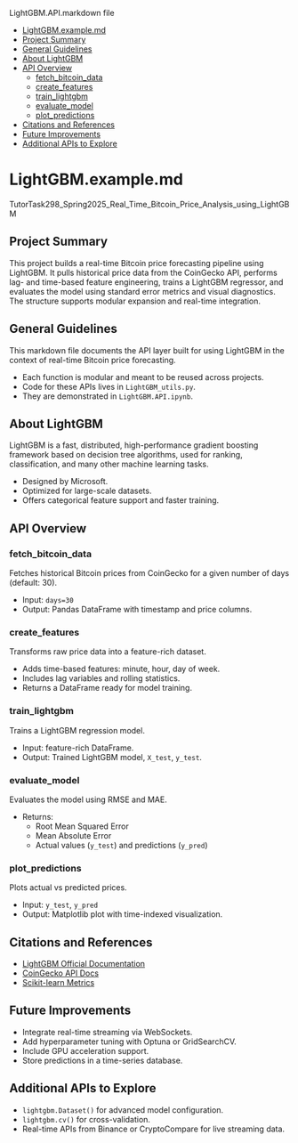 LightGBM.API.markdown file

<!-- toc -->
- [LightGBM.example.md](#lightgbmexamplemd)
- [Project Summary](#project-summary)
- [General Guidelines](#general-guidelines)
- [About LightGBM](#about-lightgbm)
- [API Overview](#api-overview)
  - [fetch_bitcoin_data](#fetch_bitcoin_data)
  - [create_features](#create_features)
  - [train_lightgbm](#train_lightgbm)
  - [evaluate_model](#evaluate_model)
  - [plot_predictions](#plot_predictions)
- [Citations and References](#citations-and-references)
- [Future Improvements](#future-improvements)
- [Additional APIs to Explore](#additional-apis-to-explore)
<!-- tocstop -->


# LightGBM.example.md

TutorTask298_Spring2025_Real_Time_Bitcoin_Price_Analysis_using_LightGBM

## Project Summary

This project builds a real-time Bitcoin price forecasting pipeline using LightGBM. It pulls historical price data from the CoinGecko API, performs lag- and time-based feature engineering, trains a LightGBM regressor, and evaluates the model using standard error metrics and visual diagnostics. The structure supports modular expansion and real-time integration.

## General Guidelines

This markdown file documents the API layer built for using LightGBM in the context of real-time Bitcoin price forecasting.

- Each function is modular and meant to be reused across projects.
- Code for these APIs lives in `LightGBM_utils.py`.
- They are demonstrated in `LightGBM.API.ipynb`.

## About LightGBM

LightGBM is a fast, distributed, high-performance gradient boosting framework based on decision tree algorithms, used for ranking, classification, and many other machine learning tasks.

- Designed by Microsoft.
- Optimized for large-scale datasets.
- Offers categorical feature support and faster training.

## API Overview

### fetch_bitcoin_data

Fetches historical Bitcoin prices from CoinGecko for a given number of days (default: 30).

- Input: `days=30`
- Output: Pandas DataFrame with timestamp and price columns.

### create_features

Transforms raw price data into a feature-rich dataset.

- Adds time-based features: minute, hour, day of week.
- Includes lag variables and rolling statistics.
- Returns a DataFrame ready for model training.

### train_lightgbm

Trains a LightGBM regression model.

- Input: feature-rich DataFrame.
- Output: Trained LightGBM model, `X_test`, `y_test`.

### evaluate_model

Evaluates the model using RMSE and MAE.

- Returns:
  - Root Mean Squared Error
  - Mean Absolute Error
  - Actual values (`y_test`) and predictions (`y_pred`)

### plot_predictions

Plots actual vs predicted prices.

- Input: `y_test`, `y_pred`
- Output: Matplotlib plot with time-indexed visualization.

## Citations and References

- [LightGBM Official Documentation](https://lightgbm.readthedocs.io/)
- [CoinGecko API Docs](https://www.coingecko.com/en/api/documentation)
- [Scikit-learn Metrics](https://scikit-learn.org/stable/modules/model_evaluation.html)

## Future Improvements

- Integrate real-time streaming via WebSockets.
- Add hyperparameter tuning with Optuna or GridSearchCV.
- Include GPU acceleration support.
- Store predictions in a time-series database.

## Additional APIs to Explore

- `lightgbm.Dataset()` for advanced model configuration.
- `lightgbm.cv()` for cross-validation.
- Real-time APIs from Binance or CryptoCompare for live streaming data.
